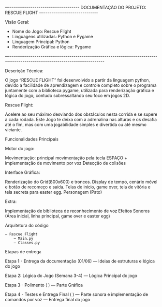 —------------------------------------
DOCUMENTAÇÃO DO PROJETO: RESCUE FLIGHT
—----------------------------

Visão Geral:
- Nome do Jogo: Rescue Flight
- Linguagens utilizadas: Python e Pygame
- Linguagem Principal: Python
- Renderização Gráfica e lógica: Pygame
  
—-------------------------------------------------------------------------------------------------------------------------------

Descrição Técnica:

O jogo “RESCUE FLIGHT” foi desenvolvido a partir da linguagem python, devido a facilidade de aprendizagem e controle completo sobre o programa juntamente com a biblioteca pygame, utilizada para renderização gráfica e lógica do jogo, contudo sobressaltando seu foco em jogos 2D. 

Rescue Flight:

Acelere ao seu máximo desviando dos obstáculos nesta corrida e se supere a cada rodada. Este Jogo te deixa com a adrenalina nas alturas e os desafia até o fim, mas com uma jogabilidade simples e divertida ou até mesmo viciante. 

Funcionalidades Principais

Motor do jogo:

Movimentação: principal movimentação pela tecla ESPAÇO + implementação de movimento por voz
Detecção de colisões

Interface Gráfica:

Renderização do Grid(800x600) e troncos.
Display de tempo, cenário móvel e botão de recomeço e saída.
Telas de início, game over, tela de vitória e tela secreta para easter egg.
Personagem (Pato)


Extra:

Implementação de biblioteca de reconhecimento de voz
Efeitos Sonoros (Área inicial, linha principal, game over e easter egg)

Arquitetura do código

	— Rescue Flight
		— Main.py	
		— Classes.py 

Etapas de entrega

  Etapa 1 - Entrega da documentação (01/06)
		— Ideias de estruturas e lógica do jogo

  Etapa 2: Lógica do Jogo (Semana 3-4)
        — Lógica Principal do jogo

  Etapa 3 - Polimento ( )
			  — Parte Gráfica

  Etapa 4 - Testes e Entrega Final ( )
			  — Parte sonora e implementação de comandos por voz
			  — Entrega final do jogo


